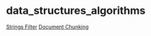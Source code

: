 # data_structures_algorithms


[Strings Filter](https://github.com/mie-h/data_structures_algorithms/blob/main/strings_filter.py)
[Document Chunking](https://github.com/mie-h/data_structures_algorithms/blob/main/document_chunking.py)
